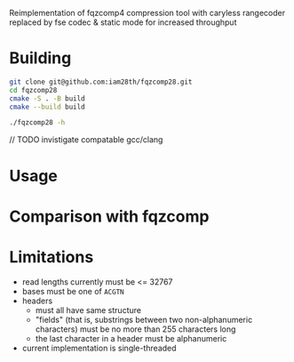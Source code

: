 Reimplementation of fqzcomp4 compression tool with caryless rangecoder replaced by fse codec & static mode for increased throughput

# Building

```bash
git clone git@github.com:iam28th/fqzcomp28.git
cd fqzcomp28
cmake -S . -B build
cmake --build build

./fqzcomp28 -h
```

// TODO invistigate compatable gcc/clang

# Usage

# Comparison with fqzcomp

# Limitations

- read lengths currently must be <= 32767
- bases must be one of `ACGTN`
- headers
    - must all have same structure
    - "fields" (that is, substrings between two non-alphanumeric characters) must be no more than 255 characters long
    - the last character in a header must be alphanumeric
- current implementation is single-threaded
